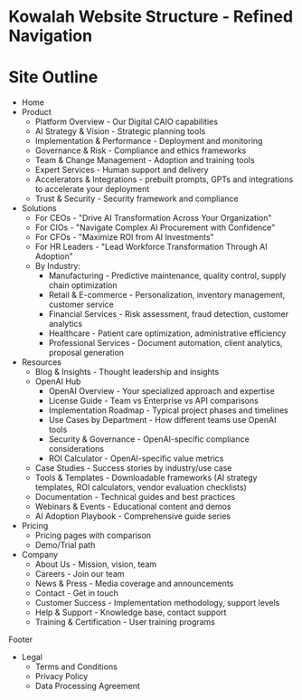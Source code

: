 # Kowalah Website Structure - Refined Navigation

# Site Outline

* Home  
* Product  
  * Platform Overview \- Our Digital CAIO capabilities  
  * AI Strategy & Vision \- Strategic planning tools  
  * Implementation & Performance \- Deployment and monitoring  
  * Governance & Risk \- Compliance and ethics frameworks  
  * Team & Change Management \- Adoption and training tools  
  * Expert Services \- Human support and delivery  
  * Accelerators & Integrations \- prebuilt prompts, GPTs and integrations to accelerate your deployment  
  * Trust & Security \- Security framework and compliance  
* Solutions  
  * For CEOs \- "Drive AI Transformation Across Your Organization"  
  * For CIOs \- "Navigate Complex AI Procurement with Confidence"  
  * For CFOs \- "Maximize ROI from AI Investments"  
  * For HR Leaders \- "Lead Workforce Transformation Through AI Adoption"  
  * By Industry:  
    * Manufacturing \- Predictive maintenance, quality control, supply chain optimization  
    * Retail & E-commerce \- Personalization, inventory management, customer service  
    * Financial Services \- Risk assessment, fraud detection, customer analytics  
    * Healthcare \- Patient care optimization, administrative efficiency  
    * Professional Services \- Document automation, client analytics, proposal generation  
* Resources  
  * Blog & Insights \- Thought leadership and insights  
  * OpenAI Hub  
    * OpenAI Overview \- Your specialized approach and expertise  
    * License Guide \- Team vs Enterprise vs API comparisons  
    * Implementation Roadmap \- Typical project phases and timelines  
    * Use Cases by Department \- How different teams use OpenAI tools  
    * Security & Governance \- OpenAI-specific compliance considerations  
    * ROI Calculator \- OpenAI-specific value metrics  
  * Case Studies \- Success stories by industry/use case  
  * Tools & Templates \- Downloadable frameworks (AI strategy templates, ROI calculators, vendor evaluation checklists)  
  * Documentation \- Technical guides and best practices  
  * Webinars & Events \- Educational content and demos  
  * AI Adoption Playbook \- Comprehensive guide series  
* Pricing  
  * Pricing pages with comparison  
  * Demo/Trial path  
* Company  
  * About Us \- Mission, vision, team  
  * Careers \- Join our team  
  * News & Press \- Media coverage and announcements  
  * Contact \- Get in touch
  * Customer Success \- Implementation methodology, support levels  
  * Help & Support \- Knowledge base, contact support  
  * Training & Certification \- User training programs

Footer

* Legal  
  * Terms and Conditions  
  * Privacy Policy  
  * Data Processing Agreement
